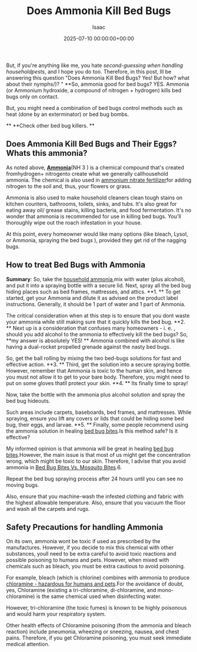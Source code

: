 ﻿---
title: Does Ammonia Kill Bed Bugs
description: But, if you're anything like me, you hate second-guessing when handling householdpests , and I hope you do too. Therefore, in this post, Ill be answering this...
slug: /does-ammonia-kill-bed-bugs/
date: 2025-07-10 00:00:00+00:00
lastmod: 2025-07-10 00:00:00+03:00
author: Isaac
categories:

- Bed Bugs

- Guide
tags:

- bed-bugs

- â€‹â€‹doe

- ammonia
layout: post
---

But, if you're anything like me, you hate *second-guessing when handling householdpests*, and I hope you do too. Therefore, in this post, Ill be answering this question "Does Ammonia Kill Bed Bugs? Yes! But how? what about their nymphs/)? " **So, ammonia good for bed bugs? YES. Ammonia (or Ammonium hydroxide, a compound of nitrogen + hydrogen) kills bed bugs only on contact.

But, you might need a combination of bed bugs control methods such as heat (done by an exterminator) or bed bug bombs.

** **Check other bed bug killers. **

##  Does Ammonia Kill Bed Bugs and Their Eggs? Whats this ammonia?

As noted above, [**Ammonia**](https://en.wikipedia.org/wiki/Ammonia)(NH 3 ) is a chemical compound that's created fromhydrogen+ nitrogento create what we generally callhousehold ammonia. The chemical is also used in [ammonium nitrate fertilizer](https://www.tfi.org/sites/default/files/documents/ammoniafactsheet.pdf)for adding nitrogen to the soil and, thus, your flowers or grass.

Ammonia is also used to make household cleaners clean tough stains on kitchen counters, bathrooms, toilets, sinks, and tubs. It's also great for eating away oil/ grease stains, killing bacteria, and food fermentation. It's no wonder that ammonia is recommended for use in killing bed bugs. You'll thoroughly wipe out the roach infestation in your house.

At this point, every homeowner would like many options (like bleach, Lysol, or Ammonia, spraying the bed bugs ), provided they get rid of the nagging bugs.

##  How to treat Bed Bugs with Ammonia

**Summary**: So, take the [household ammonia](https://www.amazon.com/dp/B00LOUJOUC/?tag=p-policy-20),mix with water (plus alcohol), and put it into a spraying bottle with a secure lid. Next, spray all the bed bug hiding places such as bed frames, mattresses, and attics. **1. ** To get started, get your Ammonia and dilute it as advised on the product label instructions. Generally, it should be 1 part of water and 1 part of Ammonia.

The critical consideration when at this step is to ensure that you dont waste your ammonia while still making sure that it quickly kills the bed bug. **2. ** Next up is a consideration that confuses many homeowners - i. e. , should you add alcohol to the ammonia to effectively kill the bed bugs? So, **my answer is absolutely YES! ** Ammonia combined with alcohol is like having a dual-rocket propelled grenade against the nasty bed bugs.

So, get the ball rolling by mixing the two bed-bugs solutions for fast and effective action. **3. ** Third, get the solution into a secure spraying bottle. However, remember that Ammonia is toxic to the human skin, and hence you must not allow it to get to your bare body. Therefore, you might need to put on some gloves thatll protect your skin. **4. ** Its finally time to spray!

Now, take the bottle with the ammonia plus alcohol solution and spray the bed bug hideouts.

Such areas include carpets, baseboards, bed frames, and mattresses. While spraying, ensure you lift any covers or lids that could be hiding some bed bug, their eggs, and larvae. **5. ** Finally, some people recommend using the ammonia solution in healing [bed bug bites](https://pestpolicy.com/pictures-of-bed-bug-bites/).Is this method safe? Is it effective?

My informed opinion is that ammonia will be great in healing [bed bug bites](https://pestpolicy.com/can-bed-bugs-bite-through-clothing/).However, the main issue is that most of us might get the concentration wrong, which might be toxic to our skin. Therefore, I advise that you avoid ammonia in [Bed Bug Bites Vs. Mosquito Bites](https://pestpolicy.com/bed-bug-bites-vs-mosquito-bites/).6.

Repeat the bed bug spraying process after 24 hours until you can see no moving bugs.

Also, ensure that you machine-wash the infested clothing and fabric with the highest allowable temperature. Also, ensure that you vacuum the floor and wash all the carpets and rugs.

##  Safety Precautions for handling Ammonia

On its own, ammonia wont be toxic if used as prescribed by the manufactures. However, if you decide to mix this chemical with other substances, youll need to be extra careful to avoid toxic reactions and possible poisoning to humans and pets. However, when mixed with chemicals such as bleach, you must be extra cautious to avoid poisoning.

For example, bleach (which is chlorine) combines with ammonia to produce [chloramine - hazardous for humans and pets](https://www.thoughtco.com/bleach-and-ammonia-chemical-reaction-609280).For the avoidance of doubt, yes, Chloramine (existing a tri-chloramine, di-chloramine, and mono-chloramine) is the same chemical used when disinfecting water.

However, tri-chloramine (the toxic fumes) is known to be highly poisonous and would harm your respiratory system.

Other health effects of Chloramine poisoning (from the ammonia and bleach reaction) include pneumonia, wheezing or sneezing, nausea, and chest pains. Therefore, if you get Chloramine poisoning, you must seek immediate medical attention.
